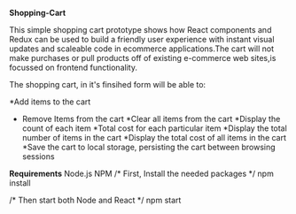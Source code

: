**Shopping-Cart**

This simple shopping cart prototype shows how React components and Redux can be used to build a friendly user experience with instant visual updates and scaleable code in ecommerce applications.The cart will not make purchases or pull products off of existing e-commerce web sites,is focussed on frontend functionality. 

The shopping cart, in it's finsihed form will be able to:

*Add items to the cart
* Remove Items from the cart 
*Clear all items from the cart 
*Display the count of each item 
*Total cost for each particular item 
*Display the total number of items in the cart 
*Display the total cost of all items in the cart 
*Save the cart to local storage, persisting the cart between browsing sessions


**Requirements**
Node.js
NPM
/* First, Install the needed packages */
npm install

/* Then start both Node and React */
npm start

